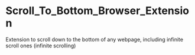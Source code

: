 # Scroll_To_Bottom_Browser_Extension
Extension to scroll down to the bottom of any webpage, including infinite scroll ones (infinite scrolling)
